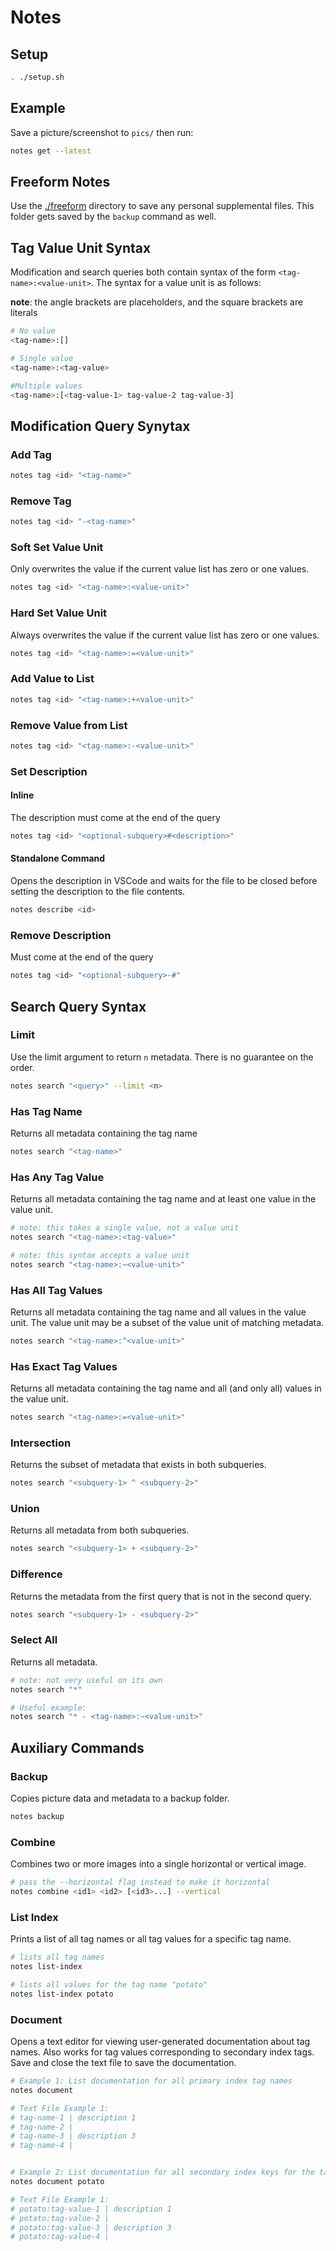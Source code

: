 # Notes

## Setup

```bash
. ./setup.sh
```

## Example

Save a picture/screenshot to `pics/` then run:

```bash
notes get --latest
```

## Freeform Notes

Use the [./freeform](./freeform/) directory to save any personal supplemental files. This folder gets saved by the `backup` command as well.

## Tag Value Unit Syntax

Modification and search queries both contain syntax of the form `<tag-name>:<value-unit>`. The syntax for a value unit is as follows:

**note**: the angle brackets are placeholders, and the square brackets are literals

```sh
# No value
<tag-name>:[]

# Single value
<tag-name>:<tag-value>

#Multiple values
<tag-name>:[<tag-value-1> tag-value-2 tag-value-3]
```

## Modification Query Synytax

### Add Tag

```sh
notes tag <id> "<tag-name>"
```

### Remove Tag

```sh
notes tag <id> "-<tag-name>"
```

### Soft Set Value Unit

Only overwrites the value if the current value list has zero or one values.

```sh
notes tag <id> "<tag-name>:<value-unit>"
```

### Hard Set Value Unit

Always overwrites the value if the current value list has zero or one values.

```sh
notes tag <id> "<tag-name>:=<value-unit>"
```

### Add Value to List

```sh
notes tag <id> "<tag-name>:+<value-unit>"
```

### Remove Value from List

```sh
notes tag <id> "<tag-name>:-<value-unit>"
```

### Set Description

#### Inline

The description must come at the end of the query

```sh
notes tag <id> "<optional-subquery>#<description>"
```

#### Standalone Command

Opens the description in VSCode and waits for the file to be closed before setting the description to the file contents.

```sh
notes describe <id>
```

### Remove Description

Must come at the end of the query

```sh
notes tag <id> "<optional-subquery>-#"
```

## Search Query Syntax

### Limit

Use the limit argument to return `n` metadata. There is no guarantee on the order.

```sh
notes search "<query>" --limit <n>
```

### Has Tag Name

Returns all metadata containing the tag name

```sh
notes search "<tag-name>"
```

### Has Any Tag Value

Returns all metadata containing the tag name and at least one value in the value unit.

```sh
# note: this takes a single value, not a value unit
notes search "<tag-name>:<tag-value>"

# note: this syntax accepts a value unit
notes search "<tag-name>:~<value-unit>"
```

### Has All Tag Values

Returns all metadata containing the tag name and all values in the value unit. The value unit may be a subset of the value unit of matching metadata.

```sh
notes search "<tag-name>:^<value-unit>"
```

### Has Exact Tag Values

Returns all metadata containing the tag name and all (and only all) values in the value unit.

```sh
notes search "<tag-name>:=<value-unit>"
```

### Intersection

Returns the subset of metadata that exists in both subqueries.

```sh
notes search "<subquery-1> ^ <subquery-2>"
```

### Union

Returns all metadata from both subqueries.

```sh
notes search "<subquery-1> + <subquery-2>"
```

### Difference

Returns the metadata from the first query that is not in the second query.

```sh
notes search "<subquery-1> - <subquery-2>"
```

### Select All

Returns all metadata.

```sh
# note: not very useful on its own
notes search "*"

# Useful example:
notes search "* - <tag-name>:~<value-unit>"
```

## Auxiliary Commands

### Backup

Copies picture data and metadata to a backup folder.

```sh
notes backup
```

### Combine

Combines two or more images into a single horizontal or vertical image.

```sh
# pass the --horizontal flag instead to make it horizontal
notes combine <id1> <id2> [<id3>...] --vertical
```

### List Index

Prints a list of all tag names or all tag values for a specific tag name.

```sh
# lists all tag names
notes list-index

# lists all values for the tag name "potato"
notes list-index potato
```

### Document

Opens a text editor for viewing user-generated documentation about tag names. Also works for tag values corresponding to secondary index tags. Save and close the text file to save the documentation.

```sh
# Example 1: List documentation for all primary index tag names
notes document

# Text File Example 1:
# tag-name-1 | description 1
# tag-name-2 |
# tag-name-3 | description 3
# tag-name-4 |


# Example 2: List documentation for all secondary index keys for the tag "potato"
notes document potato

# Text File Example 1:
# potato:tag-value-1 | description 1
# potato:tag-value-2 |
# potato:tag-value-3 | description 3
# potato:tag-value-4 |


```
